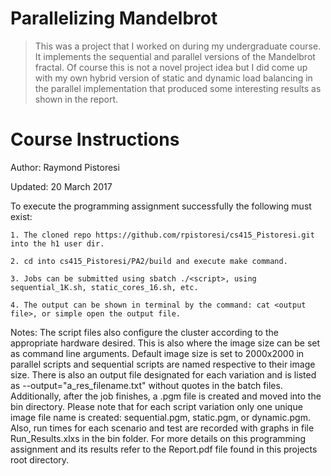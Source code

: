 # Parallelizing Mandelbrot

>This was a project that I worked on during my undergraduate course.
It implements the sequential and parallel versions of the Mandelbrot
fractal. Of course this is not a novel project idea but I did come up with my own hybrid version of static and dynamic load balancing in the parallel implementation that produced some interesting results as shown in the report.

# Course Instructions

Author: Raymond Pistoresi

Updated: 20 March 2017

To execute the programming assignment successfully the following must exist:

    1. The cloned repo https://github.com/rpistoresi/cs415_Pistoresi.git into the h1 user dir.

    2. cd into cs415_Pistoresi/PA2/build and execute make command.

    3. Jobs can be submitted using sbatch ./<script>, using sequential_1K.sh, static_cores_16.sh, etc.

    4. The output can be shown in terminal by the command: cat <output file>, or simple open the output file.

Notes:
The script files also configure the cluster according to the appropriate hardware desired.
This is also where the image size can be set as command line arguments. Default image size 
is set to 2000x2000 in parallel scripts and sequential scripts are named respective to their image
size. There is also an output file designated for each variation and is listed as --output="a_res_filename.txt"
without quotes in the batch files. Additionally, after the job finishes, a .pgm file is created
and moved into the bin directory. Please note that for each script variation only one unique image file
name is created: sequential.pgm, static.pgm, or dynamic.pgm. Also, run times for each scenario and test are 
recorded with graphs in file Run_Results.xlxs in the bin folder. For more details on this programming 
assignment and its results refer to the Report.pdf file found in this projects root directory.